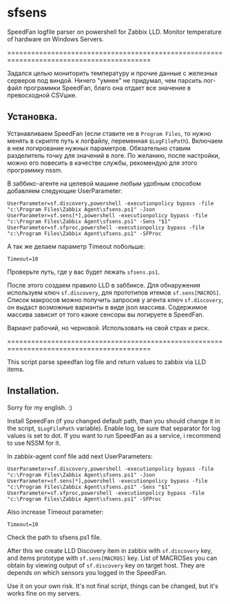 # sfsens
SpeedFan logfile parser on powershell for Zabbix LLD. Monitor temperature of hardware on Windows Servers.

==========================================================================================

Задался целью мониторить температуру и прочие данные с железных серверов под виндой.
Ничего "умнее" не придумал, чем парсить лог-файл программки SpeedFan, благо она отдает все значение в превосходной CSVшке.

## Установка.

Устанавливаем SpeedFan (если ставите не в `Program Files`, то нужно менять в скрипте путь к логфайлу, переменная `$LogFilePath`).
Включаем в нем логирование нужных параметров. Обязательно ставим разделитель точку для значений в логе.
По желанию, после настройки, можно его повесить в качестве службы, рекомендую для этого программку nssm.

В заббикс-агенте на целевой машине любым удобным способом добавляем следующие UserParameter:
```
UserParameter=sf.discovery,powershell -executionpolicy bypass -file "c:\Program Files\Zabbix Agent\sfsens.ps1" -Json
UserParameter=sf.sens[*],powershell -executionpolicy bypass -file "c:\Program Files\Zabbix Agent\sfsens.ps1" -Sens "$1"
UserParameter=sf.sfproc,powershell -executionpolicy bypass -file "c:\Program Files\Zabbix Agent\sfsens.ps1" -SFProc
```

А так же делаем параметр Timeout побольше:

`Timeout=10`

Проверьте путь, где у вас будет лежать `sfsens.ps1`.

После этого создаем правило LLD в заббиксе. Для обнаружения используем ключ `sf.discovery`, для прототипов итемов `sf.sens[MACROS]`.
Список макросов можно получить запросив у агента ключ `sf.discovery`, он выдаст возможные варианты в виде json массива.
Содержимое массива зависит от того какие сенсоры вы логируете в SpeedFan.

Вариант рабочий, но черновой. Использовать на свой страх и риск.

==========================================================================================

This script parse speedfan log file and return values to zabbix via LLD items.

## Installation.

Sorry for my english. :)

Install SpeedFan (if you changed default path, than you should change it in the script, `$LogFilePath` variable).
Enable log, be sure that separator for log values is set to dot.
If you want to run SpeedFan as a service, i recommend to use NSSM for it.

In zabbix-agent conf file add next UserParameters:
```
UserParameter=sf.discovery,powershell -executionpolicy bypass -file "c:\Program Files\Zabbix Agent\sfsens.ps1" -Json
UserParameter=sf.sens[*],powershell -executionpolicy bypass -file "c:\Program Files\Zabbix Agent\sfsens.ps1" -Sens "$1"
UserParameter=sf.sfproc,powershell -executionpolicy bypass -file "c:\Program Files\Zabbix Agent\sfsens.ps1" -SFProc
```

Also increase Timeout parameter:

`Timeout=10`

Check the path to sfsens.ps1 file.

After this we create LLD Discovery item in zabbix with `sf.discovery` key, and items prototype with `sf.sens[MACROS]` key.
List of MACROSes you can obtain by viewing output of `sf.discovery` key on target host.
They are depends on which sensors you logged in the SpeedFan.

Use it on your own risk. It's not final script, things can be changed, but it's works fine on my servers.
